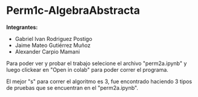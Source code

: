 # Perm1c-AlgebraAbstracta

**Integrantes:**

*   Gabriel Ivan Rodriguez Postigo
*   Jaime Mateo Gutiérrez Muñoz
*   Alexander Carpio Mamani


Para poder ver y probar el trabajo selecione el archivo "perm2a.ipynb" y luego clickear en "Open in colab" para poder correr el programa.

El mejor "s" para correr el algoritmo es 3, fue encontrado haciendo 3 tipos de pruebas que se encuentran en el "perm2a.ipynb".
